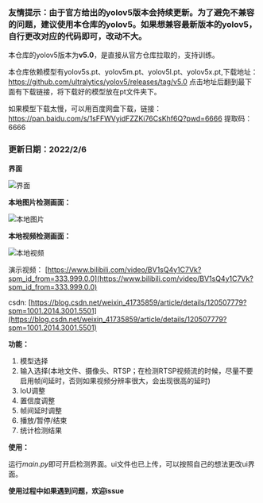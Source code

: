 ### 友情提示：由于官方给出的yolov5版本会持续更新。为了避免不兼容的问题，建议使用本仓库的yolov5。如果想兼容最新版本的yolov5，自行更改对应的代码即可，改动不大。
本仓库的yolov5版本为**v5.0**，是直接从官方仓库拉取的，支持训练。

本仓库依赖模型有yolov5s.pt、yolov5m.pt、yolov5l.pt、yolov5x.pt,下载地址：https://github.com/ultralytics/yolov5/releases/tag/v5.0
点击地址后翻到最下面有下载链接，将下载好的模型放在pt文件夹下。

如果模型下载太慢，可以用百度网盘下载，链接：https://pan.baidu.com/s/1sFFWVyidFZZKi76CsKhf6Q?pwd=6666 
提取码：6666

### 更新日期：2022/2/6

**界面**

![界面](https://github.com/Javacr/PyQt5-YOLOv5/blob/v3.0/imgs/%E7%95%8C%E9%9D%A2.jpg)

**本地图片检测画面：**

![本地图片](https://github.com/Javacr/PyQt5-YOLOv5/blob/v3.0/imgs/%E5%9B%BE%E7%89%87.png)

**本地视频检测画面：**

![本地视频](https://github.com/Javacr/PyQt5-YOLOv5/blob/v3.0/imgs/%E8%A7%86%E9%A2%91.png)

演示视频：
[https://www.bilibili.com/video/BV1sQ4y1C7Vk?spm_id_from=333.999.0.0](https://www.bilibili.com/video/BV1sQ4y1C7Vk?spm_id_from=333.999.0.0)

csdn:
[https://blog.csdn.net/weixin_41735859/article/details/120507779?spm=1001.2014.3001.5501](https://blog.csdn.net/weixin_41735859/article/details/120507779?spm=1001.2014.3001.5501)

**功能：**

1. 模型选择
2. 输入选择(本地文件、摄像头、RTSP；在检测RTSP视频流的时候，尽量不要启用帧间延时，否则如果视频分辨率很大，会出现很高的延时)
3. IoU调整
4. 置信度调整
5. 帧间延时调整
6. 播放/暂停/结束
7. 统计检测结果


**使用：**

运行*main.py*即可开启检测界面。ui文件也已上传，可以按照自己的想法更改ui界面。

**使用过程中如果遇到问题，欢迎issue**
